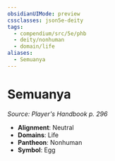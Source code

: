 ```yaml
---
obsidianUIMode: preview
cssclasses: json5e-deity
tags:
  - compendium/src/5e/phb
  - deity/nonhuman
  - domain/life
aliases:
  - Semuanya
---
```

# Semuanya
*Source: Player's Handbook p. 296* 

- **Alignment**: Neutral
- **Domains**: Life
- **Pantheon**: Nonhuman
- **Symbol**: Egg
